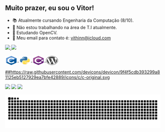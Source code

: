 ## Muito prazer, eu sou o Vitor!

- 📚 Atualmente cursando Engenharia da Computação (8/10).
- 💼 Não estou trabalhando na área de T.I atualmente.
- 🌱 Estudando OpenCV.
- 📨 Meu email para contato é: vithinn@icloud.com



 <div>
  <a href="https://github.com/vithinn">
  <img height="120em" src="https://github-readme-stats.vercel.app/api?username=vithinn&show_icons=true&theme=dark&include_all_commits=true&count_private=true"/>
  <img height="120em" src="https://github-readme-stats.vercel.app/api/top-langs/?username=vithinn&layout=compact&langs_count=7&theme=dark"/>
</div>
<div style="display: inline_block"><br>
  <img align="center" alt="vTn-C" height="30" width="40" src="https://raw.githubusercontent.com/devicons/devicon/master/icons/c/c-original.svg">
  <img align="center" alt="vTn-Python" height="30" width="40" src="https://raw.githubusercontent.com/devicons/devicon/master/icons/python/python-original.svg">
  <img align="center" alt="vTn-Csharp" height="30" width="40" src="https://raw.githubusercontent.com/devicons/devicon/master/icons/csharp/csharp-original.svg">
  <img align="center" alt="vTn-WP" height="30" width="40" src="https://raw.githubusercontent.com/devicons/devicon/master/icons/wordpress/wordpress-plain.svg">
</div>
  
  ##https://raw.githubusercontent.com/devicons/devicon/9f4f5cdb393299a81125eb5127929ea7bfe42889/icons/c/c-original.svg
 
<div> 
  <a href="https://instagram.com/vitor.frugoli" target="_blank"><img src="https://img.shields.io/badge/-Instagram-%23E4405F?style=for-the-badge&logo=instagram&logoColor=white" target="_blank"></a>
 	<a href="https://www.twitch.tv/vthinn" target="_blank"><img src="https://img.shields.io/badge/Twitch-9146FF?style=for-the-badge&logo=twitch&logoColor=white" target="_blank"></a>
 <a href="https://discord.gg/B8YJxpdQk9" target="_blank"><img src="https://img.shields.io/badge/Discord-7289DA?style=for-the-badge&logo=discord&logoColor=white" target="_blank"></a> 
 
  ![Snake animation](https://github.com/vithinn/vithinn/blob/output/github-contribution-grid-snake.svg)
 
</div>